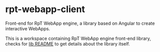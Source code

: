 # rpt-webapp-client

Front-end for RpT WebApp engine, a library based on Angular to create interactive WebApps.

This is a workspace containing RpT WebApp engine front-end library, checks for
[lib README](projects/rpt-webapp-client/README.md) to get details about the library
itself.
